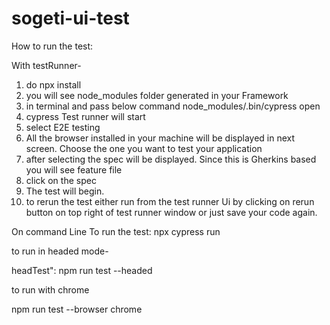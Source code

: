 # sogeti-ui-test


How to run the test:

With testRunner-
1. do npx install
2. you will see node_modules folder generated in your Framework
3. in terminal and pass below command
      node_modules/.bin/cypress open
4. cypress Test runner will start
5. select E2E testing
6. All the browser installed in your machine will be displayed in next screen. Choose the one you want to test your application
7. after selecting the spec will be displayed. Since this is Gherkins based you will see feature file
8. click on the spec
9. The test will begin.
10. to rerun the test either run from the test runner Ui by clicking on rerun button on top right of test runner window or just save your code again.

 
On command Line
To run the test:
npx cypress run

to run in headed mode-

headTest": npm run test --headed

to run with chrome

npm run test --browser chrome
    

